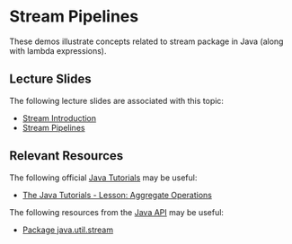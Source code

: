 Stream Pipelines
=================================================

These demos illustrate concepts related to stream package in Java (along with lambda expressions).

## Lecture Slides ##

The following lecture slides are associated with this topic:

- [Stream Introduction](https://docs.google.com/presentation/d/e/2PACX-1vQD1FPd4zMLyJO_TQbE1GM_uPe7EJEUEe1LtYXMeyAxzLYxiHnqktrfdGpy1IB2SM2iHP4C9YvVq-IQ/pub?start=false&loop=false&delayms=3000)
- [Stream Pipelines](https://docs.google.com/presentation/d/e/2PACX-1vS_fCBKBno20id01RNqaMuYn1nj4AG0V4UqgkYWqUJ0I0v_lVjtujUFF22At6R6w121qTz979ooZbBt/pub?start=false&loop=false&delayms=3000)

## Relevant Resources ##

The following official [Java Tutorials](http://docs.oracle.com/javase/tutorial/index.html) may be useful:

- [The Java Tutorials - Lesson: Aggregate Operations](https://docs.oracle.com/javase/tutorial/collections/streams/index.html)

The following resources from the [Java API](https://docs.oracle.com/en/java/javase/14/docs/api/index.html) may be useful:

- [Package java.util.stream](https://docs.oracle.com/en/java/javase/14/docs/api/java.base/java/util/stream/package-summary.html)

